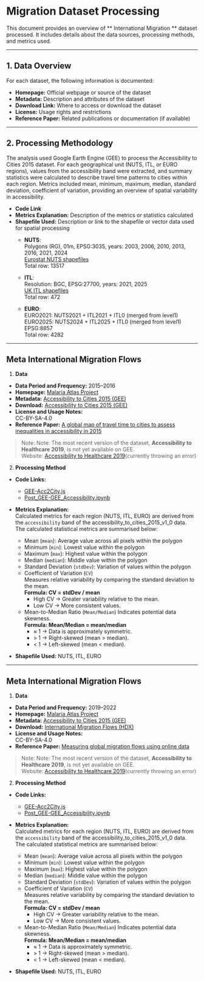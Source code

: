 # Migration Dataset Processing

This document provides an overview of ** International Migration ** dataset processed. It includes details about the data sources, processing methods, and metrics used.

---

## 1. Data Overview

For each dataset, the following information is documented:

- **Homepage:** Official webpage or source of the dataset  
- **Metadata:** Description and attributes of the dataset  
- **Download Link:** Where to access or download the dataset  
- **License:** Usage rights and restrictions  
- **Reference Paper:** Related publications or documentation (if available)  

---

## 2. Processing Methodology

The analysis used Google Earth Engine (GEE) to process the Accessibility to Cities 2015 dataset. For each geographical unit (NUTS, ITL, or EURO regions), values from the accessibility band were extracted, and summary statistics were calculated to describe travel time patterns to cities within each region. Metrics included mean, minimum, maximum, median, standard deviation, coefficient of variation, providing an overview of spatial variability in accessibility.

- **Code Link**  
- **Metrics Explanation:** Description of the metrics or statistics calculated  
- **Shapefile Used:** Description or link to the shapefile or vector data used for spatial processing  
    - **NUTS**:  
Polygons (RG), 01m, EPSG:3035, years: 2003, 2006, 2010, 2013, 2016, 2021, 2024  
[Eurostat NUTS shapefiles](https://ec.europa.eu/eurostat/web/gisco/geodata/statistical-units/territorial-units-statistics)  
Total row: 13517   
    
    - **ITL**:  
Resolution: BGC, EPSG:27700, years: 2021, 2025  
[UK ITL shapefiles](https://www.data.gov.uk/search?q=International+Territorial+)  
Total row: 472   

    - **EURO**:  
EURO2021: NUTS2021 + ITL2021 + ITL0 (merged from level1)  
EURO2025: NUTS2024 + ITL2025 + ITL0 (merged from level1)  
EPSG:8857   
Total row: 4282  

---

## Meta International Migration Flows

1. **Data**  
- **Data Period and Frequency:** 2015–2016  
- **Homepage:** [Malaria Atlas Project](https://malariaatlas.org/)  
- **Metadata:** [Accessibility to Cities 2015 (GEE)](https://developers.google.com/earth-engine/datasets/catalog/Oxford_MAP_accessibility_to_cities_2015_v1_0#description)  
- **Download:** [Accessibility to Cities 2015 (GEE)](https://developers.google.com/earth-engine/datasets/catalog/Oxford_MAP_accessibility_to_cities_2015_v1_0#description)  
- **License and Usage Notes:**  
  CC-BY-SA-4.0
- **Reference Paper:** [A global map of travel time to cities to assess inequalities in accessibility in 2015](https://www.nature.com/articles/nature25181)

> Note: Note: The most recent version of the dataset, **Accessibility to Healthcare 2019**, is not yet available on GEE.  
> Website: [Accessibility to Healthcare 2019](https://developers.google.com/earth-engine/datasets/catalog/Oxford_MAP_accessibility_to_healthcare_2019)(currently throwing an error)

  
2. **Processing Method**

- **Code Links:**  
  - [GEE-Acc2City.js](src/data-wrangling/GEE/Accessibility/Acc2City.js)  
  - [Post_GEE-GEE_Accessibility.ipynb](src/data-wrangling/GEE/Accessibility/GEE_Accessibility.ipynb)  
- **Metrics Explanation:**  
Calculated metrics for each region (NUTS, ITL, EURO) are derived from the `accessibility` band of the accessibility_to_cities_2015_v1_0 data.  The calculated statistical metrics are summarised below:  
    - Mean (`mean`): Average value across all pixels within the polygon  
    - Minimum (`min`): Lowest value within the polygon  
    - Maximum (`max`): Highest value within the polygon  
    - Median (`median`): Middle value within the polygon  
    - Standard Deviation (`stdDev`): Variation of values within the polygon
    - Coefficient of Variation (`CV`)  
      Measures relative variability by comparing the standard deviation to the mean.  
      **Formula:  CV = stdDev / mean**
      - High CV → Greater variability relative to the mean.  
      - Low CV → More consistent values.
    - Mean-to-Median Ratio (`Mean/Median`) 
      Indicates potential data skewness.  
      **Formula: Mean/Median = mean/median**
      - ≈ 1 → Data is approximately symmetric.  
      - \> 1 → Right-skewed (mean > median).  
      - < 1 → Left-skewed (mean < median).

- **Shapefile Used:** NUTS, ITL, EURO  


---

## Meta International Migration Flows

1. **Data**  
- **Data Period and Frequency:** 2019–2022  
- **Homepage:** [Malaria Atlas Project](https://malariaatlas.org/)  
- **Metadata:** [Accessibility to Cities 2015 (GEE)](https://developers.google.com/earth-engine/datasets/catalog/Oxford_MAP_accessibility_to_cities_2015_v1_0#description)  
- **Download:** [International Migration Flows (HDX)](https://data.humdata.org/dataset/international-migration-flows)  
- **License and Usage Notes:**  
  CC-BY-SA-4.0
- **Reference Paper:** [Measuring global migration flows using online data
](https://www.pnas.org/doi/10.1073/pnas.2409418122)

> Note: Note: The most recent version of the dataset, **Accessibility to Healthcare 2019**, is not yet available on GEE.  
> Website: [Accessibility to Healthcare 2019](https://developers.google.com/earth-engine/datasets/catalog/Oxford_MAP_accessibility_to_healthcare_2019)(currently throwing an error)

  
2. **Processing Method**

- **Code Links:**  
  - [GEE-Acc2City.js](src/data-wrangling/GEE/Accessibility/Acc2City.js)  
  - [Post_GEE-GEE_Accessibility.ipynb](src/data-wrangling/GEE/Accessibility/GEE_Accessibility.ipynb)  
- **Metrics Explanation:**  
Calculated metrics for each region (NUTS, ITL, EURO) are derived from the `accessibility` band of the accessibility_to_cities_2015_v1_0 data.  The calculated statistical metrics are summarised below:  
    - Mean (`mean`): Average value across all pixels within the polygon  
    - Minimum (`min`): Lowest value within the polygon  
    - Maximum (`max`): Highest value within the polygon  
    - Median (`median`): Middle value within the polygon  
    - Standard Deviation (`stdDev`): Variation of values within the polygon
    - Coefficient of Variation (`CV`)  
      Measures relative variability by comparing the standard deviation to the mean.  
      **Formula:  CV = stdDev / mean**
      - High CV → Greater variability relative to the mean.  
      - Low CV → More consistent values.
    - Mean-to-Median Ratio (`Mean/Median`) 
      Indicates potential data skewness.  
      **Formula: Mean/Median = mean/median**
      - ≈ 1 → Data is approximately symmetric.  
      - \> 1 → Right-skewed (mean > median).  
      - < 1 → Left-skewed (mean < median).

- **Shapefile Used:** NUTS, ITL, EURO  
